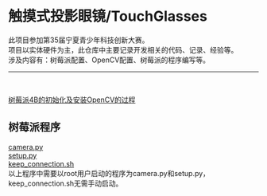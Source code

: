 ﻿# 触摸式投影眼镜/TouchGlasses

此项目参加第35届宁夏青少年科技创新大赛。<br/>
项目以实体硬件为主，此仓库中主要记录开发相关的代码、记录、经验等。<br/>
涉及内容有：树莓派配置、OpenCV配置、树莓派的程序编写等。
<br/>
***
<br/>

[树莓派4B的初始化及安装OpenCV的过程](https://github.com/zhangxinhui02/TouchGlasses/blob/master/%E6%A0%91%E8%8E%93%E6%B4%BE4B%E7%9A%84%E5%88%9D%E5%A7%8B%E5%8C%96%E5%8F%8A%E5%AE%89%E8%A3%85OpenCV.md)<br/>

## 树莓派程序
[camera.py](https://github.com/zhangxinhui02/TouchGlasses/blob/master/camera.py)<br/>
[setup.py](https://github.com/zhangxinhui02/TouchGlasses/blob/master/setup.py)<br/>
[keep_connection.sh](https://github.com/zhangxinhui02/TouchGlasses/blob/master/keep_connection.sh)<br/>
以上程序中需要以root用户启动的程序为camera.py和setup.py，keep_connection.sh无需手动启动。

